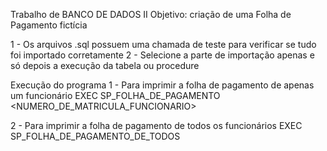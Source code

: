 Trabalho de BANCO DE DADOS II
Objetivo: criação de uma Folha de Pagamento fictícia

1 - Os arquivos .sql possuem uma chamada de teste para verificar se tudo foi importado corretamente
2 - Selecione a parte de importação apenas e só depois a execução da tabela ou procedure

Execução do programa
1 - Para imprimir a folha de pagamento de apenas um funcionário
EXEC SP_FOLHA_DE_PAGAMENTO <NUMERO_DE_MATRICULA_FUNCIONARIO>

2 - Para imprimir a folha de pagamento de todos os funcionários
EXEC SP_FOLHA_DE_PAGAMENTO_DE_TODOS